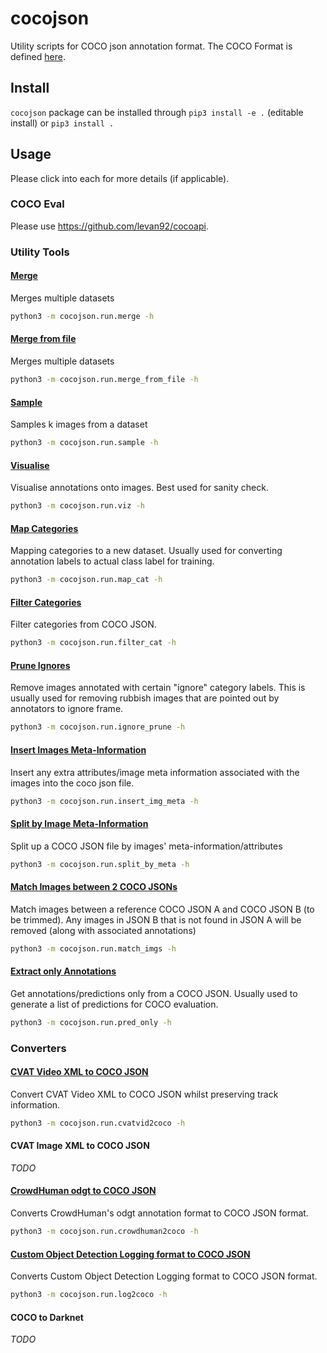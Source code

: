 # cocojson

Utility scripts for COCO json annotation format. The COCO Format is defined [here](./docs/coco.md).

## Install

`cocojson` package can be installed through `pip3 install -e .` (editable install) or `pip3 install .`

## Usage

Please click into each for more details (if applicable).

### COCO Eval

Please use https://github.com/levan92/cocoapi.

### Utility Tools

#### [Merge](./docs/tools/merge.md)

Merges multiple datasets

```bash
python3 -m cocojson.run.merge -h
```

#### [Merge from file](./docs/tools/merge_from_file.md)

Merges multiple datasets

```bash
python3 -m cocojson.run.merge_from_file -h
```

#### [Sample](./docs/tools/sample.md)

Samples k images from a dataset

```bash
python3 -m cocojson.run.sample -h
```

#### [Visualise](./docs/tools/viz.md)

Visualise annotations onto images. Best used for sanity check.

```bash
python3 -m cocojson.run.viz -h
```

#### [Map Categories](./docs/tools/map_cat.md)

Mapping categories to a new dataset. Usually used for converting annotation labels to actual class label for training.

```bash
python3 -m cocojson.run.map_cat -h
```

#### [Filter Categories](./docs/tools/filter_cat.md)

Filter categories from COCO JSON.

```bash
python3 -m cocojson.run.filter_cat -h
```

#### [Prune Ignores](./docs/tools/ignore_prune.md)

Remove images annotated with certain "ignore" category labels. This is usually used for removing rubbish images that are pointed out by annotators to ignore frame.

```bash
python3 -m cocojson.run.ignore_prune -h
```

#### [Insert Images Meta-Information](./docs/tools/insert_img_meta.md)

Insert any extra attributes/image meta information associated with the images into the coco json file.  

```bash
python3 -m cocojson.run.insert_img_meta -h
```

#### [Split by Image Meta-Information](./docs/tools/split_by_meta.md)

Split up a COCO JSON file by images' meta-information/attributes

```bash
python3 -m cocojson.run.split_by_meta -h
```

#### [Match Images between 2 COCO JSONs](./docs/tools/match_imgs.md)

Match images between a reference COCO JSON A and COCO JSON B (to be trimmed). Any images in JSON B that is not found in JSON A will be removed (along with associated annotations)

```bash
python3 -m cocojson.run.match_imgs -h
```

#### [Extract only Annotations](./docs/tools/pred_only.md)

Get annotations/predictions only from a COCO JSON. Usually used to generate a list of predictions for COCO evaluation.

```bash
python3 -m cocojson.run.pred_only -h
```

### Converters

#### [CVAT Video XML to COCO JSON](./docs/converters/cvatvid2coco.md)

Convert CVAT Video XML to COCO JSON whilst preserving track information.

```bash
python3 -m cocojson.run.cvatvid2coco -h
```

#### CVAT Image XML to COCO JSON

_TODO_

#### [CrowdHuman odgt to COCO JSON](./docs/converters/crowdhuman2coco.md)

Converts CrowdHuman's odgt annotation format to COCO JSON format.

```bash
python3 -m cocojson.run.crowdhuman2coco -h
```

#### [Custom Object Detection Logging format to COCO JSON](./docs/converters/log2coco.md)

Converts Custom Object Detection Logging format to COCO JSON format.

```bash
python3 -m cocojson.run.log2coco -h
```

#### COCO to Darknet

_TODO_
